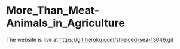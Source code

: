 # More_Than_Meat-Animals_in_Agriculture

The website is live at https://git.heroku.com/shielded-sea-13646.git
